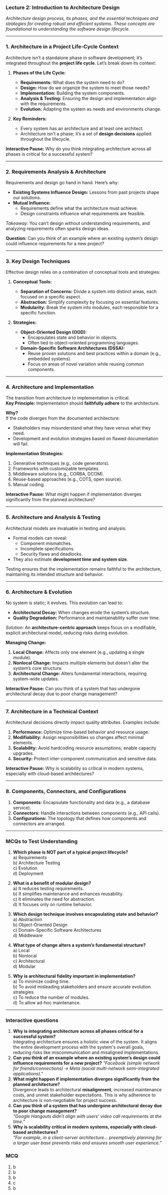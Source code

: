 ### **Lecture 2: Introduction to Architecture Design**  
*Architecture design process, its phases, and the essential techniques and strategies for creating robust and efficient systems. These concepts are foundational to understanding the software design lifecycle.*

---

### **1. Architecture in a Project Life-Cycle Context**
Architecture isn’t a standalone phase in software development; it’s integrated throughout the **project life cycle**. Let’s break down its context:

1. **Phases of the Life Cycle:**
   - **Requirements:** What does the system need to do?
   - **Design:** How do we organize the system to meet those needs?
   - **Implementation:** Building the system components.
   - **Analysis & Testing:** Ensuring the design and implementation align with the requirements.
   - **Evolution:** Adapting the system as needs and environments change.

2. **Key Reminders:**
   - Every system has an architecture and at least one architect.
   - Architecture isn’t a phase; it’s a set of **design decisions** applied throughout the lifecycle.

**Interactive Pause:** Why do you think integrating architecture across all phases is critical for a successful system?

---

### **2. Requirements Analysis & Architecture**
Requirements and design go hand in hand. Here’s why:

- **Existing Systems Influence Design:** Lessons from past projects shape our solutions.  
- **Mutual Influence:**  
  - Requirements define what the architecture must achieve.  
  - Design constraints influence what requirements are feasible.

*Takeaway:* You can’t design without understanding requirements, and analyzing requirements often sparks design ideas.

**Question:** Can you think of an example where an existing system’s design could influence requirements for a new project?

---

### **3. Key Design Techniques**
Effective design relies on a combination of conceptual tools and strategies:  

1. **Conceptual Tools:**
   - **Separation of Concerns:** Divide a system into distinct areas, each focused on a specific aspect.
   - **Abstraction:** Simplify complexity by focusing on essential features.
   - **Modularity:** Break the system into modules, each responsible for a specific function.

2. **Strategies:**
   - **Object-Oriented Design (OOD):**  
     - Encapsulates state and behavior in objects.
     - Often tied to object-oriented programming languages.
   - **Domain-Specific Software Architectures (DSSA):**  
     - Reuse proven solutions and best practices within a domain (e.g., embedded systems).
     - Focus on areas of novel variation while reusing common components.

---

### **4. Architecture and Implementation**
The transition from architecture to implementation is critical.  
**Key Principle:** Implementation should **faithfully adhere** to the architecture.  

**Why?**  
If the code diverges from the documented architecture:
- Stakeholders may misunderstand what they have versus what they need.  
- Development and evolution strategies based on flawed documentation will fail.

**Implementation Strategies:**  
1. Generative techniques (e.g., code generators).  
2. Frameworks with customizable templates.  
3. Middleware solutions (e.g., CORBA, DCOM).  
4. Reuse-based approaches (e.g., COTS, open source).  
5. Manual coding.

**Interactive Pause:** What might happen if implementation diverges significantly from the planned architecture?

---

### **5. Architecture and Analysis & Testing**
Architectural models are invaluable in testing and analysis:  
- Formal models can reveal:
  - Component mismatches.
  - Incomplete specifications.
  - Security flaws and deadlocks.
- They also estimate **development time and system size**.

Testing ensures that the implementation remains faithful to the architecture, maintaining its intended structure and behavior.

---

### **6. Architecture & Evolution**
No system is static; it evolves. This evolution can lead to:
- **Architectural Decay:** When changes erode the system’s structure.
- **Quality Degradation:** Performance and maintainability suffer over time.

*Solution:* An **architecture-centric approach** keeps focus on a modifiable, explicit architectural model, reducing risks during evolution.

**Managing Change:**  
1. **Local Change:** Affects only one element (e.g., updating a single module).  
2. **Nonlocal Change:** Impacts multiple elements but doesn’t alter the system’s core structure.  
3. **Architectural Change:** Alters fundamental interactions, requiring system-wide updates.

**Interactive Pause:** Can you think of a system that has undergone architectural decay due to poor change management?

---

### **7. Architecture in a Technical Context**
Architectural decisions directly impact quality attributes. Examples include:
1. **Performance:** Optimize time-based behavior and resource usage.  
2. **Modifiability:** Assign responsibilities so changes affect minimal elements.  
3. **Scalability:** Avoid hardcoding resource assumptions; enable capacity upgrades.  
4. **Security:** Protect inter-component communication and sensitive data.  

**Interactive Pause:** Why is scalability so critical in modern systems, especially with cloud-based architectures?

---

### **8. Components, Connectors, and Configurations**
1. **Components:** Encapsulate functionality and data (e.g., a database service).  
2. **Connectors:** Handle interactions between components (e.g., API calls).  
3. **Configurations:** The topology that defines how components and connectors are arranged.

---

### **MCQs to Test Understanding**
1. **Which phase is NOT part of a typical project lifecycle?**  
   a) Requirements  
   b) Architecture Testing  
   c) Evolution  
   d) Deployment  

2. **What is a benefit of modular design?**  
   a) It reduces testing requirements.  
   b) It simplifies maintenance and enhances reusability.  
   c) It eliminates the need for abstraction.  
   d) It focuses only on runtime behavior.  

3. **Which design technique involves encapsulating state and behavior?**  
   a) Abstraction  
   b) Object-Oriented Design  
   c) Domain-Specific Software Architectures  
   d) Middleware  

4. **What type of change alters a system’s fundamental structure?**  
   a) Local  
   b) Nonlocal  
   c) Architectural  
   d) Modular  

5. **Why is architectural fidelity important in implementation?**  
   a) To minimize coding time.  
   b) To avoid misleading stakeholders and ensure accurate evolution strategies.  
   c) To reduce the number of modules.  
   d) To allow ad-hoc maintenance.  

---

### **Interactive questions**

1. **Why is integrating architecture across all phases critical for a successful system?**  
   Integrating architecture ensures a holistic view of the system. It aligns the entire development process with the system's overall goals, reducing risks like miscommunication and misaligned implementations.
2. **Can you think of an example where an existing system’s design could influence requirements for a new project?**
   *"Facebook (simple network for friends/connections) -> Meta (social multi-network semi-integrated applications)."*
3. **What might happen if implementation diverges significantly from the planned architecture?**  
   Divergence leads to architectural **misalignment**, increased maintenance costs, and unmet stakeholder expectations. This is why adherence to architecture is non-negotiable for project success.
4. **Can you think of a system that has undergone architectural decay due to poor change management?**  
   *"Google Hangouts didn’t align with users' video call requirements at the time."*  
5. **Why is scalability critical in modern systems, especially with cloud-based architectures?**  
   *"For example, in a client-server architecture... preemptively planning for a larger user base prevents risks and ensures smooth user experience."*  

### **MCQ**

1. b
2. b
3. b
4. c
5. b
